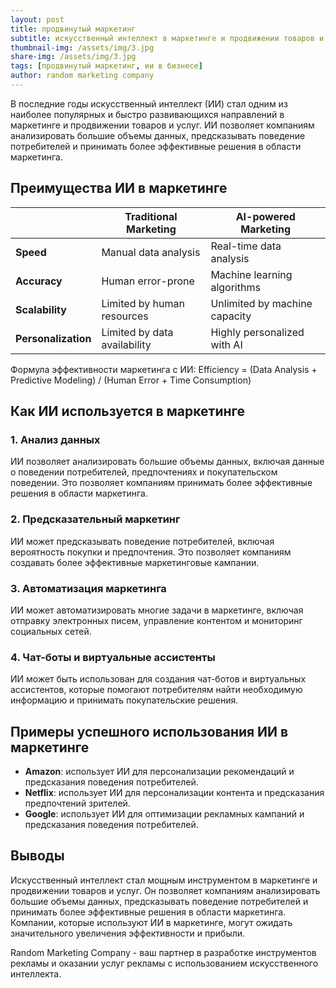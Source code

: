 ```yaml
---
layout: post
title: продвинутый маркетинг
subtitle: искусственный интеллект в маркетинге и продвижении товаров и услуг 
thumbnail-img: /assets/img/3.jpg
share-img: /assets/img/3.jpg
tags: [продвинутый маркетинг, ии в бизнесе]
author: random marketing company
---
```


В последние годы искусственный интеллект (ИИ) стал одним из наиболее популярных и быстро развивающихся направлений в маркетинге и продвижении товаров и услуг. ИИ позволяет компаниям анализировать большие объемы данных, предсказывать поведение потребителей и принимать более эффективные решения в области маркетинга.

Преимущества ИИ в маркетинге
-----------------------------

|  | Traditional Marketing | AI-powered Marketing |
| --- | --- | --- |
| **Speed** | Manual data analysis | Real-time data analysis |
| **Accuracy** | Human error-prone | Machine learning algorithms |
| **Scalability** | Limited by human resources | Unlimited by machine capacity |
| **Personalization** | Limited by data availability | Highly personalized with AI |

Формула эффективности маркетинга с ИИ:
Efficiency = (Data Analysis + Predictive Modeling) / (Human Error + Time Consumption)

Как ИИ используется в маркетинге
-----------------------------

### 1. Анализ данных

ИИ позволяет анализировать большие объемы данных, включая данные о поведении потребителей, предпочтениях и покупательском поведении. Это позволяет компаниям принимать более эффективные решения в области маркетинга.

### 2. Предсказательный маркетинг

ИИ может предсказывать поведение потребителей, включая вероятность покупки и предпочтения. Это позволяет компаниям создавать более эффективные маркетинговые кампании.

### 3. Автоматизация маркетинга

ИИ может автоматизировать многие задачи в маркетинге, включая отправку электронных писем, управление контентом и мониторинг социальных сетей.

### 4. Чат-боты и виртуальные ассистенты

ИИ может быть использован для создания чат-ботов и виртуальных ассистентов, которые помогают потребителям найти необходимую информацию и принимать покупательские решения.

Примеры успешного использования ИИ в маркетинге
---------------------------------------------

* **Amazon**: использует ИИ для персонализации рекомендаций и предсказания поведения потребителей.
* **Netflix**: использует ИИ для персонализации контента и предсказания предпочтений зрителей.
* **Google**: использует ИИ для оптимизации рекламных кампаний и предсказания поведения потребителей.

Выводы
----------

Искусственный интеллект стал мощным инструментом в маркетинге и продвижении товаров и услуг. Он позволяет компаниям анализировать большие объемы данных, предсказывать поведение потребителей и принимать более эффективные решения в области маркетинга. Компании, которые используют ИИ в маркетинге, могут ожидать значительного увеличения эффективности и прибыли.

Random Marketing Company - ваш партнер в разработке инструментов рекламы и оказании услуг рекламы с использованием искусственного интеллекта.

